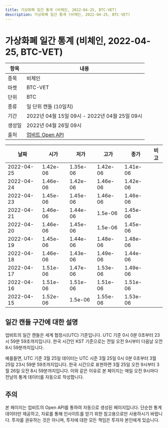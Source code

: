 ```yaml
---
title: 가상화폐 일간 통계 (비체인, 2022-04-25, BTC-VET)
description: 가상화폐 일간 통계 (비체인, 2022-04-25, BTC-VET)
---
```



가상화폐 일간 통계 (비체인, 2022-04-25, BTC-VET)
===

|항목|내용|
|--|--|
|종목|비체인|
|마켓|BTC-VET|
|단위|BTC|
|종류|일 단위 캔들 (10일치)|
|기간|2022년 04월 15일 09시 - 2022년 04월 25일 09시|
|생성일|2022년 04월 26일 09시|
|출처|[업비트 Open API](https://docs.upbit.com)|


|날짜|시가|저가|고가|종가|비고|
|--|--|--|--|--|--|
|2022-04-25|1.42e-06|1.35e-06|1.42e-06|1.41e-06|    |
|2022-04-24|1.46e-06|1.42e-06|1.46e-06|1.42e-06|    |
|2022-04-23|1.45e-06|1.45e-06|1.46e-06|1.46e-06|    |
|2022-04-21|1.46e-06|1.44e-06|1.5e-06|1.45e-06|    |
|2022-04-20|1.46e-06|1.45e-06|1.5e-06|1.45e-06|    |
|2022-04-19|1.45e-06|1.44e-06|1.48e-06|1.48e-06|    |
|2022-04-18|1.46e-06|1.43e-06|1.49e-06|1.44e-06|    |
|2022-04-17|1.51e-06|1.47e-06|1.53e-06|1.49e-06|    |
|2022-04-16|1.51e-06|1.51e-06|1.51e-06|1.51e-06|    |
|2022-04-15|1.52e-06|1.5e-06|1.55e-06|1.53e-06|    |


일간 캔들 구간에 대한 설명
---


업비트의 일간 캔들은 세계 협정시(UTC) 기준입니다. 
UTC 기준 0시 0분 0초부터 23시 59분 59초까지입니다. 
한국 시간인 KST 기준으로는 전일 오전 9시부터 다음날 오전 8시 59분까지입니다. 


예를들면, UTC 기준 3월 25일 데이터는 UTC 시준 3월 25일 0시 0분 0초부터 3월 25일 23시 59분 59초까지입니다. 
한국 시간으로 표현하면 3월 25일 오전 9시부터 3월 26일 오전 8시 59분까지입니다. 
이와 같은 이유로 본 페이지는 매일 오전 9시마다 전날의 통계 데이터를 자동으로 작성합니다. 


주의
---


본 페이지는 업비트의 Open API를 통하여 자동으로 생성된 페이지입니다. 
단순한 통계 데이터만 제공하고, 자료를 통해 인사이트를 얻기 위한 참고용으로만 사용하시기 바랍니다. 
투자를 권유하는 것은 아니며, 투자에 대한 모든 책임은 투자자 본인에게 있습니다. 
